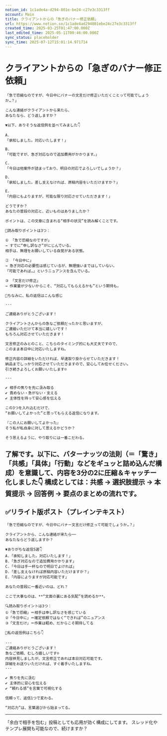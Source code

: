 ```yaml
---
notion_id: 1c1ade4a-d294-801e-be24-c27e3c3313ff
account: Main
title: クライアントからの「急ぎのバナー修正依頼」
url: https://www.notion.so/1c1ade4ad294801ebe24c27e3c3313ff
created_time: 2025-03-25T01:47:00.000Z
last_edited_time: 2025-05-11T00:46:00.000Z
sync_status: placeholder
sync_time: 2025-07-12T15:01:14.971714
---
```

# クライアントからの「急ぎのバナー修正依頼」

```plain text
「急で恐縮なのですが、今日中にバナーの文言だけ修正いただくことって可能でしょうか…？」

こんな連絡がクライアントから来たら、
あなたなら、どう返しますか？

▼以下、ありそうな返信例を並べてみました👇

A.
「承知しました。対応いたします！」

B.
「可能ですが、急ぎ対応なので追加費用がかかります。」

C.
「今日は他案件が詰まっており、明日の対応でよろしいでしょうか？」

D.
「承知しました。差し支えなければ、原稿内容をいただけますか？」

E.
「内容にもよりますが、可能な限り対応させていただきます！」

どうですか？
あなたの普段の対応と、近いものはありましたか？

ポイントは、この文章に含まれる“相手の状況”を読み解くことです。

📌読み取りポイントは3つ：

① 「急で恐縮なのですが」
→ すでに“申し訳なさ”がにじんでいる。
相手は、無理をお願いしている自覚がある状態。

② 「今日中に」
→ 急ぎ対応の必要性は感じているが、無理強いまではしていない。
「可能であれば…」というニュアンスを含んでいる。

③ 「文言だけ修正」
→ 作業量が少ないからこそ、“対応してもらえるかも”という期待も。

📩ちなみに、私の返信はこんな感じ

---

ご連絡ありがとうございます！

クライアントさんからの急なご依頼だったかと思いますが、
ご連絡いただけて本当に嬉しいです！
もちろん対応させていただきます！

文言修正のみとのこと、こちらのタイミング的にも大丈夫ですので、
このまま本日中に対応いたしますね。

修正内容の詳細をいただければ、早速取り掛からせていただきます！
納品までしっかり対応させていただきますので、安心してお任せください。
引き続きよろしくお願いいたします☺️

---

✔︎ 相手の焦りを先に汲み取る
✔︎ 責めない・急がない・支える
✔︎ 主体性を持って安心感を伝える

この3つを入れ込むだけで、
“お願いしてよかった”と思ってもらえる返信になります。

『この人にお願いしてよかった』
そう私が私自身に対して思えるかどうか？

そう思えるように、やり取りには一番こだわる。
```
了解です。以下に、バターナッツの法則（＝「驚き」「共感」「具体」「行動」などをギュッと詰め込んだ構成）を意識して、内容を**3分の2に圧縮＆キャッチー化**しました👇
構成としては：**共感 → 選択肢提示 → 本質提示 → 回答例 → 要点のまとめ**の流れです。
---
## ✅リライト版ポスト（プレインテキスト）
```plain text
「急で恐縮なのですが、今日中にバナー文言だけ修正って可能でしょうか…？」

クライアントから、こんな連絡が来たら──
あなたならどう返しますか？

▼ありがちな返信5選👇
A.「承知しました。対応いたします！」
B.「急ぎ対応なので追加費用かかります」
C.「今日は手一杯なので明日でよければ」
D.「差し支えなければ原稿内容いただけますか？」
E.「内容によりますが対応可能です」

あなたの普段に一番近いのは、どれ？

ここで大事なのは、**“文面の裏にある気配”を読めるか**。

🔍読み取りポイントは3つ：
①「急で恐縮」＝相手は申し訳なさを感じている
②「今日中に」＝確定依頼ではなく“できれば”のニュアンス
③「文言だけ」＝作業は軽め、だからこそ期待してる

📩私の返信例はこちら👇

---
ご連絡ありがとうございます！
急なご依頼、むしろ嬉しいです☺️
内容拝見しましたが、文言修正であれば本日対応可能です。
詳細をお送りいただければ、すぐ着手いたしますね。
---

✔︎ 焦りを先に汲む
✔︎ 主体的に安心を伝える
✔︎ “頼れる感”を言葉で可視化する

信頼って、返信1つで変わる。

“対応力”は、言葉選びから始まってる。

```
---
「余白で相手を包む」投稿としても応用が効く構成にしてます。
スレッド化やテンプレ展開も可能なので、続けますか？
